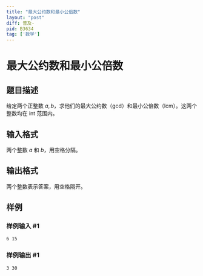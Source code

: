 ```yaml
---
title: "最大公约数和最小公倍数"
layout: "post"
diff: 普及-
pid: B3634
tag: ['数学']
---
```

# 最大公约数和最小公倍数
## 题目描述

给定两个正整数 $a,b$，求他们的最大公约数（gcd）和最小公倍数（lcm）。这两个整数均在 int 范围内。
## 输入格式

两个整数 $a$ 和 $b$，用空格分隔。
## 输出格式

两个整数表示答案，用空格隔开。
## 样例

### 样例输入 #1
```
6 15
```
### 样例输出 #1
```
3 30
```
